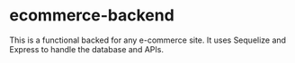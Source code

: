 # ecommerce-backend
This is a functional backed for any e-commerce site. It uses Sequelize and Express to handle the database and APIs.
